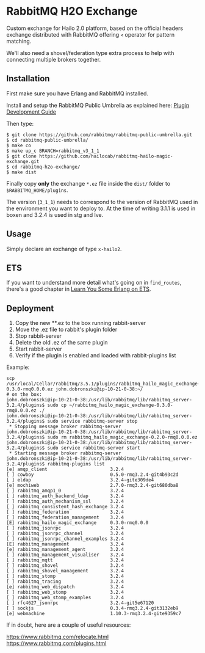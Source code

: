 # RabbitMQ H2O Exchange

Custom exchange for Hailo 2.0 platform, based on the official headers
exchange distributed with RabbitMQ offering `<` operator for pattern
matching.

We'll also need a shovel/federation type extra process to help with
connecting multiple brokers together.

## Installation

First make sure you have Erlang and RabbitMQ installed.

Install and setup the RabbitMQ Public Umbrella as explained here:
[Plugin Development Guide](http://www.rabbitmq.com/plugin-development.html)

Then type:

	$ git clone https://github.com/rabbitmq/rabbitmq-public-umbrella.git
	$ cd rabbitmq-public-umbrella/
	$ make co
	$ make up_c BRANCH=rabbitmq_v3_1_1
	$ git clone https://github.com/hailocab/rabbitmq-hailo-magic-exchange.git
	$ cd rabbitmq-h2o-exchange/
	$ make dist

Finally copy **only** the exchange `*.ez` file inside the `dist/` folder
to `$RABBITMQ_HOME/plugins`.

The version (`3_1_1`) needs to correspond to the version of RabbitMQ used
in the environment you want to deploy to. At the time of writing 3.1.1 is
used in boxen and 3.2.4 is used in stg and lve.

## Usage

Simply declare an exchange of type `x-hailo2`.

## ETS

If you want to understand more detail what's going on in `find_routes`, there's a good chapter in [Learn You Some Erlang on ETS](http://learnyousomeerlang.com/ets).

## Deployment

1. Copy the new **.ez to the box running rabbit-server
2. Move the .ez file to rabbit's plugin folder
3. Stop rabbit-server
4. Delete the old .ez of the same plugin
5. Start rabbit-server
6. Verify if the plugin is enabled and loaded with rabbit-plugins list

Example:
```
scp /usr/local/Cellar/rabbitmq/3.5.1/plugins/rabbitmq_hailo_magic_exchange-0.3.0-rmq0.0.0.ez john.dobronszki@ip-10-21-0-38:~/
# on the box:
john.dobronszki@ip-10-21-0-38:/usr/lib/rabbitmq/lib/rabbitmq_server-3.2.4/plugins$ sudo cp ~/rabbitmq_hailo_magic_exchange-0.3.0-rmq0.0.0.ez ./
john.dobronszki@ip-10-21-0-38:/usr/lib/rabbitmq/lib/rabbitmq_server-3.2.4/plugins$ sudo service rabbitmq-server stop
 * Stopping message broker rabbitmq-server
john.dobronszki@ip-10-21-0-38:/usr/lib/rabbitmq/lib/rabbitmq_server-3.2.4/plugins$ sudo rm rabbitmq_hailo_magic_exchange-0.2.0-rmq0.0.0.ez
john.dobronszki@ip-10-21-0-38:/usr/lib/rabbitmq/lib/rabbitmq_server-3.2.4/plugins$ sudo service rabbitmq-server start
 * Starting message broker rabbitmq-server
john.dobronszki@ip-10-21-0-38:/usr/lib/rabbitmq/lib/rabbitmq_server-3.2.4/plugins$ rabbitmq-plugins list
[e] amqp_client                       3.2.4
[ ] cowboy                            0.5.0-rmq3.2.4-git4b93c2d
[ ] eldap                             3.2.4-gite309de4
[e] mochiweb                          2.7.0-rmq3.2.4-git680dba8
[ ] rabbitmq_amqp1_0                  3.2.4
[ ] rabbitmq_auth_backend_ldap        3.2.4
[ ] rabbitmq_auth_mechanism_ssl       3.2.4
[ ] rabbitmq_consistent_hash_exchange 3.2.4
[ ] rabbitmq_federation               3.2.4
[ ] rabbitmq_federation_management    3.2.4
[E] rabbitmq_hailo_magic_exchange     0.3.0-rmq0.0.0
[ ] rabbitmq_jsonrpc                  3.2.4
[ ] rabbitmq_jsonrpc_channel          3.2.4
[ ] rabbitmq_jsonrpc_channel_examples 3.2.4
[E] rabbitmq_management               3.2.4
[e] rabbitmq_management_agent         3.2.4
[ ] rabbitmq_management_visualiser    3.2.4
[ ] rabbitmq_mqtt                     3.2.4
[ ] rabbitmq_shovel                   3.2.4
[ ] rabbitmq_shovel_management        3.2.4
[ ] rabbitmq_stomp                    3.2.4
[ ] rabbitmq_tracing                  3.2.4
[e] rabbitmq_web_dispatch             3.2.4
[ ] rabbitmq_web_stomp                3.2.4
[ ] rabbitmq_web_stomp_examples       3.2.4
[ ] rfc4627_jsonrpc                   3.2.4-git5e67120
[ ] sockjs                            0.3.4-rmq3.2.4-git3132eb9
[e] webmachine                        1.10.3-rmq3.2.4-gite9359c7
```

If in doubt, here are a couple of useful resources:

https://www.rabbitmq.com/relocate.html
https://www.rabbitmq.com/plugins.html 
